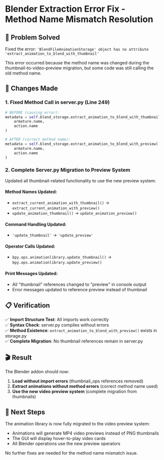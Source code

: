 # Blender Extraction Error Fix - Method Name Mismatch Resolution

## 🎯 Problem Solved
Fixed the error: `'BlendFileAnimationStorage' object has no attribute 'extract_animation_to_blend_with_thumbnail'`

This error occurred because the method name was changed during the thumbnail-to-video-preview migration, but some code was still calling the old method name.

## 🔧 Changes Made

### 1. **Fixed Method Call in server.py (Line 249)**
```python
# BEFORE (causing error):
metadata = self.blend_storage.extract_animation_to_blend_with_thumbnail(
    armature.name,
    action.name
)

# AFTER (correct method name):
metadata = self.blend_storage.extract_animation_to_blend_with_preview(
    armature.name,
    action.name
)
```

### 2. **Complete Server.py Migration to Preview System**
Updated all thumbnail-related functionality to use the new preview system:

#### Method Names Updated:
- `extract_current_animation_with_thumbnail()` → `extract_current_animation_with_preview()`
- `update_animation_thumbnail()` → `update_animation_preview()`

#### Command Handling Updated:
- `'update_thumbnail'` → `'update_preview'`

#### Operator Calls Updated:
- `bpy.ops.animationlibrary.update_thumbnail()` → `bpy.ops.animationlibrary.update_preview()`

#### Print Messages Updated:
- All "thumbnail" references changed to "preview" in console output
- Error messages updated to reference preview instead of thumbnail

## 📋 Verification

✅ **Import Structure Test**: All imports work correctly  
✅ **Syntax Check**: server.py compiles without errors  
✅ **Method Existence**: `extract_animation_to_blend_with_preview()` exists in storage.py  
✅ **Complete Migration**: No thumbnail references remain in server.py  

## 🎬 Result

The Blender addon should now:
1. **Load without import errors** (thumbnail_ops references removed)
2. **Extract animations without method errors** (correct method name used)
3. **Use the new video preview system** (complete migration from thumbnails)

## 🚀 Next Steps

The animation library is now fully migrated to the video preview system:
- Animations will generate MP4 video previews instead of PNG thumbnails
- The GUI will display hover-to-play video cards
- All Blender operations use the new preview operators

No further fixes are needed for the method name mismatch issue.
